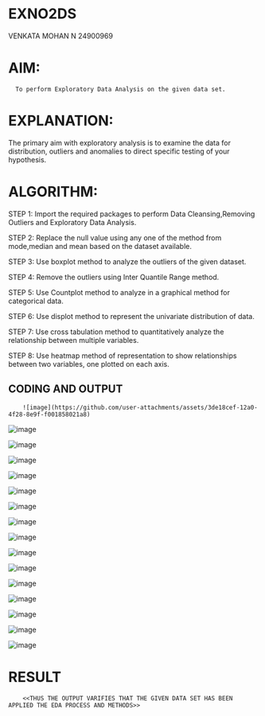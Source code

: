 # EXNO2DS
VENKATA MOHAN N
24900969
# AIM:
      To perform Exploratory Data Analysis on the given data set.
      
# EXPLANATION:
  The primary aim with exploratory analysis is to examine the data for distribution, outliers and anomalies to direct specific testing of your hypothesis.
  
# ALGORITHM:
STEP 1: Import the required packages to perform Data Cleansing,Removing Outliers and Exploratory Data Analysis.

STEP 2: Replace the null value using any one of the method from mode,median and mean based on the dataset available.

STEP 3: Use boxplot method to analyze the outliers of the given dataset.

STEP 4: Remove the outliers using Inter Quantile Range method.

STEP 5: Use Countplot method to analyze in a graphical method for categorical data.

STEP 6: Use displot method to represent the univariate distribution of data.

STEP 7: Use cross tabulation method to quantitatively analyze the relationship between multiple variables.

STEP 8: Use heatmap method of representation to show relationships between two variables, one plotted on each axis.

## CODING AND OUTPUT

        ![image](https://github.com/user-attachments/assets/3de18cef-12a0-4f28-8e9f-f001858021a8)

![image](https://github.com/user-attachments/assets/98e56842-abd5-455e-ae73-eb4834eb64d9)


![image](https://github.com/user-attachments/assets/50032349-60bc-419f-af45-130af69b1ae9)

![image](https://github.com/user-attachments/assets/6cce4aec-fa43-4333-a970-91a5372d2d3c)

![image](https://github.com/user-attachments/assets/df385032-4915-4820-a48e-4cb15709fc2f)

![image](https://github.com/user-attachments/assets/810fcf83-cf79-4e9c-85d1-6d4cd1e1d4f6)

![image](https://github.com/user-attachments/assets/a52dc437-e8be-4073-9f15-db9b98ab2bd6)

![image](https://github.com/user-attachments/assets/9e6ce3c9-9149-42d7-ad53-63419deecc7d)

![image](https://github.com/user-attachments/assets/67ca08ad-3255-4271-87fd-54085095c31a)


![image](https://github.com/user-attachments/assets/df4fb336-5401-47aa-98ce-ac22eb86e8c5)

![image](https://github.com/user-attachments/assets/53bfcc93-81f9-4ca2-8572-388688cbeb49)

![image](https://github.com/user-attachments/assets/43a39edc-5011-48e6-8769-e5f3b27fc986)

![image](https://github.com/user-attachments/assets/ccbe19b8-cc8d-4b04-9d5b-e09c43d03f30)

![image](https://github.com/user-attachments/assets/c8286f89-21bd-4fd2-8b53-ab70021ccf00)

![image](https://github.com/user-attachments/assets/e660c048-a27a-4581-beea-5030eb95247b)

![image](https://github.com/user-attachments/assets/cb99c688-4685-4ecd-a2d3-c8304e15de3c)





# RESULT
        <<THUS THE OUTPUT VARIFIES THAT THE GIVEN DATA SET HAS BEEN APPLIED THE EDA PROCESS AND METHODS>>
